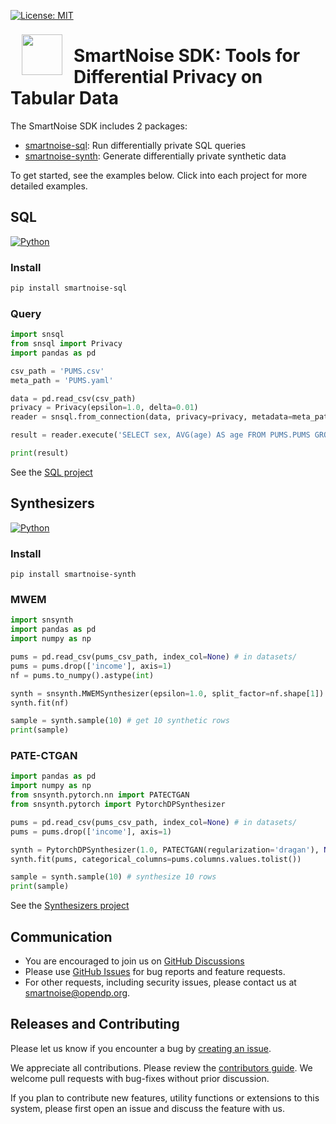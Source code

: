 [![License: MIT](https://img.shields.io/badge/License-MIT-yellow.svg)](https://opensource.org/licenses/MIT)

<a href="https://smartnoise.org"><img src="images/SmartNoise/SVG/Logo Mark_grey.svg" align="left" height="65" vspace="8" hspace="18"></a>

# SmartNoise SDK: Tools for Differential Privacy on Tabular Data


The SmartNoise SDK includes 2 packages:
* [smartnoise-sql](sql/): Run differentially private SQL queries
* [smartnoise-synth](synth/): Generate differentially private synthetic data

To get started, see the examples below. Click into each project for more detailed examples.

## SQL

[![Python](https://img.shields.io/badge/python-3.7%20%7C%203.8%20%7C3.9-blue)](https://www.python.org/)

### Install

```bash
pip install smartnoise-sql
```

### Query

```python
import snsql
from snsql import Privacy
import pandas as pd

csv_path = 'PUMS.csv'
meta_path = 'PUMS.yaml'

data = pd.read_csv(csv_path)
privacy = Privacy(epsilon=1.0, delta=0.01)
reader = snsql.from_connection(data, privacy=privacy, metadata=meta_path)

result = reader.execute('SELECT sex, AVG(age) AS age FROM PUMS.PUMS GROUP BY sex')

print(result)
```

See the [SQL project](sql/README.md)

## Synthesizers

[![Python](https://img.shields.io/badge/python-3.7%20%7C%203.8-blue)](https://www.python.org/)

### Install
```
pip install smartnoise-synth
```

### MWEM

```python
import snsynth
import pandas as pd
import numpy as np

pums = pd.read_csv(pums_csv_path, index_col=None) # in datasets/
pums = pums.drop(['income'], axis=1)
nf = pums.to_numpy().astype(int)

synth = snsynth.MWEMSynthesizer(epsilon=1.0, split_factor=nf.shape[1]) 
synth.fit(nf)

sample = synth.sample(10) # get 10 synthetic rows
print(sample)
```

### PATE-CTGAN

```python
import pandas as pd
import numpy as np
from snsynth.pytorch.nn import PATECTGAN
from snsynth.pytorch import PytorchDPSynthesizer

pums = pd.read_csv(pums_csv_path, index_col=None) # in datasets/
pums = pums.drop(['income'], axis=1)

synth = PytorchDPSynthesizer(1.0, PATECTGAN(regularization='dragan'), None)
synth.fit(pums, categorical_columns=pums.columns.values.tolist())

sample = synth.sample(10) # synthesize 10 rows
print(sample)
```

See the [Synthesizers project](synth/README.md)

## Communication

- You are encouraged to join us on [GitHub Discussions](https://github.com/opendp/opendp/discussions/categories/smartnoise)
- Please use [GitHub Issues](https://github.com/opendp/smartnoise-sdk/issues) for bug reports and feature requests.
- For other requests, including security issues, please contact us at [smartnoise@opendp.org](mailto:smartnoise@opendp.org).

## Releases and Contributing

Please let us know if you encounter a bug by [creating an issue](https://github.com/opendp/smartnoise-sdk/issues).

We appreciate all contributions. Please review the [contributors guide](contributing.rst).  We welcome pull requests with bug-fixes without prior discussion.

If you plan to contribute new features, utility functions or extensions to this system, please first open an issue and discuss the feature with us.
